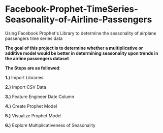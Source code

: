 # Facebook-Prophet-TimeSeries-Seasonality-of-Airline-Passengers
Using Facebook Prophet's Library to determine the seasonality of airplane passengers time series data

**The goal of this project is to determine whether a multiplicative or additive model would be better in determining seasonality upon trends in the airline passengers dataset**

**The Steps are as followed:**

**1.)** Import Libraries

**2.)** Import CSV Data

**3.)** Feature Engineer Date Column

**4.)** Create Prophet Model

**5.)** Visualize Prophet Model

**6.)** Explore Multiplicativeness of Seasonality
